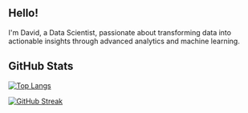 ## Hello!

I'm David, a Data Scientist, passionate about transforming data into actionable insights through advanced analytics and machine learning.

## GitHub Stats

[![Top Langs](https://github-readme-stats.vercel.app/api/top-langs/?username=davefaks)](https://github.com/anuraghazra/github-readme-stats)

[![GitHub Streak](https://streak-stats.demolab.com/?user=davefaks)](https://git.io/streak-stats)
